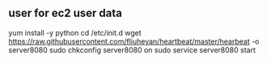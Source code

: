 ## user for ec2 user data
yum install -y python
cd /etc/init.d
wget https://raw.githubusercontent.com/fliuheyan/heartbeat/master/hearbeat -o server8080
sudo chkconfig server8080 on
sudo service server8080 start

